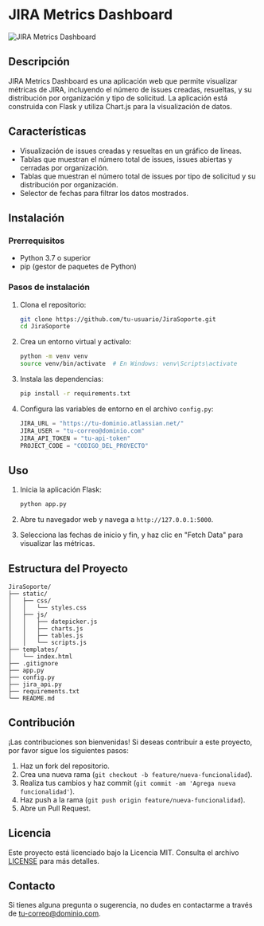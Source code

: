 # JIRA Metrics Dashboard

![JIRA Metrics Dashboard](https://img.shields.io/badge/JIRA-Metrics%20Dashboard-blue)

## Descripción

JIRA Metrics Dashboard es una aplicación web que permite visualizar métricas de JIRA, incluyendo el número de issues creadas, resueltas, y su distribución por organización y tipo de solicitud. La aplicación está construida con Flask y utiliza Chart.js para la visualización de datos.

## Características

- Visualización de issues creadas y resueltas en un gráfico de líneas.
- Tablas que muestran el número total de issues, issues abiertas y cerradas por organización.
- Tablas que muestran el número total de issues por tipo de solicitud y su distribución por organización.
- Selector de fechas para filtrar los datos mostrados.

## Instalación

### Prerrequisitos

- Python 3.7 o superior
- pip (gestor de paquetes de Python)

### Pasos de instalación

1. Clona el repositorio:

    ```bash
    git clone https://github.com/tu-usuario/JiraSoporte.git
    cd JiraSoporte
    ```

2. Crea un entorno virtual y actívalo:

    ```bash
    python -m venv venv
    source venv/bin/activate  # En Windows: venv\Scripts\activate
    ```

3. Instala las dependencias:

    ```bash
    pip install -r requirements.txt
    ```

4. Configura las variables de entorno en el archivo `config.py`:

    ```python
    JIRA_URL = "https://tu-dominio.atlassian.net/"
    JIRA_USER = "tu-correo@dominio.com"
    JIRA_API_TOKEN = "tu-api-token"
    PROJECT_CODE = "CODIGO_DEL_PROYECTO"
    ```

## Uso

1. Inicia la aplicación Flask:

    ```bash
    python app.py
    ```

2. Abre tu navegador web y navega a `http://127.0.0.1:5000`.

3. Selecciona las fechas de inicio y fin, y haz clic en "Fetch Data" para visualizar las métricas.

## Estructura del Proyecto

```
JiraSoporte/
├── static/
│   ├── css/
│   │   └── styles.css
│   ├── js/
│   │   ├── datepicker.js
│   │   ├── charts.js
│   │   ├── tables.js
│   │   └── scripts.js
├── templates/
│   └── index.html
├── .gitignore
├── app.py
├── config.py
├── jira_api.py
├── requirements.txt
└── README.md
```

## Contribución

¡Las contribuciones son bienvenidas! Si deseas contribuir a este proyecto, por favor sigue los siguientes pasos:

1. Haz un fork del repositorio.
2. Crea una nueva rama (`git checkout -b feature/nueva-funcionalidad`).
3. Realiza tus cambios y haz commit (`git commit -am 'Agrega nueva funcionalidad'`).
4. Haz push a la rama (`git push origin feature/nueva-funcionalidad`).
5. Abre un Pull Request.

## Licencia

Este proyecto está licenciado bajo la Licencia MIT. Consulta el archivo [LICENSE](LICENSE) para más detalles.

## Contacto

Si tienes alguna pregunta o sugerencia, no dudes en contactarme a través de [tu-correo@dominio.com](norefice+jiraSoporte@gmail.com).
